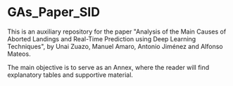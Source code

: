 # GAs\_Paper\_SID


This is an auxiliary repository for the paper "Analysis of the Main Causes of Aborted Landings and Real-Time Prediction using Deep Learning Techniques", by Unai Zuazo, Manuel Amaro, Antonio Jiménez and Alfonso Mateos.

The main objective is to serve as an Annex, where the reader will find explanatory tables and supportive material.

